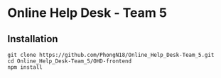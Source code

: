 # Online Help Desk - Team 5

## Installation

```
git clone https://github.com/PhongN18/Online_Help_Desk-Team_5.git
cd Online_Help_Desk-Team_5/OHD-frontend
npm install
```
